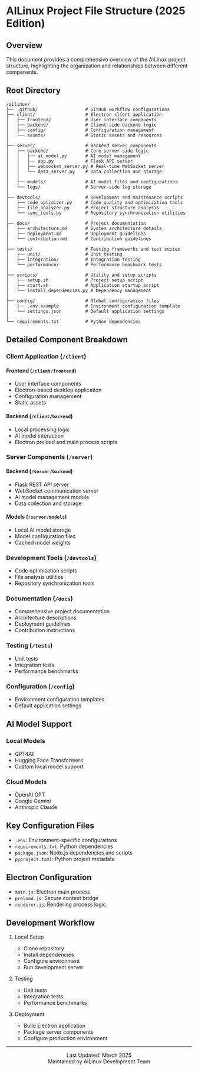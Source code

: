 # AILinux Project File Structure (2025 Edition)

## Overview

This document provides a comprehensive overview of the AILinux project structure, highlighting the organization and relationships between different components.

## Root Directory

```
/ailinux/
├── .github/                  # GitHub workflow configurations
├── client/                   # Electron client application
│   ├── frontend/             # User interface components
│   ├── backend/              # Client-side backend logic
│   ├── config/               # Configuration management
│   └── assets/               # Static assets and resources
│
├── server/                   # Backend server components
│   ├── backend/              # Core server-side logic
│   │   ├── ai_model.py       # AI model management
│   │   ├── app.py            # Flask API server
│   │   ├── websocket_server.py # Real-time WebSocket server
│   │   └── data_server.py    # Data collection and storage
│   │
│   ├── models/               # AI model files and configurations
│   └── logs/                 # Server-side log storage
│
├── devtools/                 # Development and maintenance scripts
│   ├── code_optimizer.py     # Code quality and optimization tools
│   ├── file_analyzer.py      # Project structure analysis
│   └── sync_tools.py         # Repository synchronization utilities
│
├── docs/                     # Project documentation
│   ├── architecture.md       # System architecture details
│   ├── deployment.md         # Deployment guidelines
│   └── contribution.md       # Contribution guidelines
│
├── tests/                    # Testing frameworks and test suites
│   ├── unit/                 # Unit testing
│   ├── integration/          # Integration testing
│   └── performance/          # Performance benchmark tests
│
├── scripts/                  # Utility and setup scripts
│   ├── setup.sh              # Project setup script
│   ├── start.sh              # Application startup script
│   └── install_dependencies.py # Dependency management
│
├── config/                   # Global configuration files
│   ├── .env.example          # Environment configuration template
│   └── settings.json         # Default application settings
│
└── requirements.txt          # Python dependencies
```

## Detailed Component Breakdown

### Client Application (`/client`)

#### Frontend (`/client/frontend`)
- User interface components
- Electron-based desktop application
- Configuration management
- Static assets

#### Backend (`/client/backend`)
- Local processing logic
- AI model interaction
- Electron preload and main process scripts

### Server Components (`/server`)

#### Backend (`/server/backend`)
- Flask REST API server
- WebSocket communication server
- AI model management module
- Data collection and storage

#### Models (`/server/models`)
- Local AI model storage
- Model configuration files
- Cached model weights

### Development Tools (`/devtools`)
- Code optimization scripts
- File analysis utilities
- Repository synchronization tools

### Documentation (`/docs`)
- Comprehensive project documentation
- Architecture descriptions
- Deployment guidelines
- Contribution instructions

### Testing (`/tests`)
- Unit tests
- Integration tests
- Performance benchmarks

### Configuration (`/config`)
- Environment configuration templates
- Default application settings

## AI Model Support

### Local Models
- GPT4All
- Hugging Face Transformers
- Custom local model support

### Cloud Models
- OpenAI GPT
- Google Gemini
- Anthropic Claude

## Key Configuration Files

- `.env`: Environment-specific configurations
- `requirements.txt`: Python dependencies
- `package.json`: Node.js dependencies and scripts
- `pyproject.toml`: Python project metadata

## Electron Configuration

- `main.js`: Electron main process
- `preload.js`: Secure context bridge
- `renderer.js`: Rendering process logic

## Development Workflow

1. Local Setup
   - Clone repository
   - Install dependencies
   - Configure environment
   - Run development server

2. Testing
   - Unit tests
   - Integration tests
   - Performance benchmarks

3. Deployment
   - Build Electron application
   - Package server components
   - Configure production environment

---

<p align="center">
  Last Updated: March 2025
  <br>
  Maintained by AILinux Development Team
</p>
